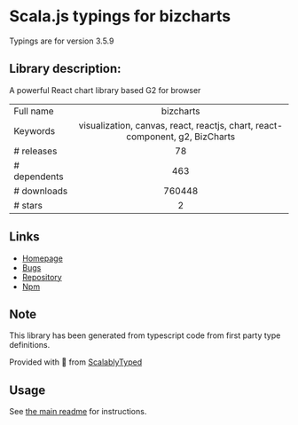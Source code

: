 
# Scala.js typings for bizcharts

Typings are for version 3.5.9

## Library description:
A powerful React chart library based G2 for browser

|                    |                 |
| ------------------ | :-------------: |
| Full name          | bizcharts |
| Keywords           | visualization, canvas, react, reactjs, chart, react-component, g2, BizCharts |
| # releases         | 78 |
| # dependents       | 463 |
| # downloads        | 760448 |
| # stars            | 2 |

## Links
- [Homepage](https://alibaba.github.io/BizCharts/)
- [Bugs](https://github.com/alibaba/BizCharts/issues)
- [Repository](https://github.com/alibaba/BizCharts)
- [Npm](https://www.npmjs.com/package/bizcharts)
    


## Note
This library has been generated from typescript code from first party type definitions.

Provided with :purple_heart: from [ScalablyTyped](https://github.com/oyvindberg/ScalablyTyped)

## Usage
See [the main readme](../../readme.md) for instructions.


